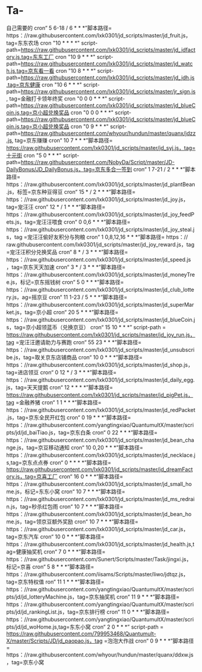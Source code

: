 # Ta-
自己需要的
cron“ 5 6-18 / 6 * * *”脚本路径= https：//raw.githubusercontent.com/lxk0301/jd_scripts/master/jd_fruit.js，tag=东东农场
cron "10 * * * *" script-path=https://raw.githubusercontent.com/lxk0301/jd_scripts/master/jd_jdfactory.js,tag=东东工厂
cron "10 9 * * *" script-path=https://raw.githubusercontent.com/lxk0301/jd_scripts/master/jd_watch.js,tag=京东看一看
cron "10 8 * * *" script-path=https://raw.githubusercontent.com/lxk0301/jd_scripts/master/jd_jdh.js,tag=京东健康
cron "10 6 * * *" script-path=https://raw.githubusercontent.com/lxk0301/jd_scripts/master/jr_sign.js, tag=金融打卡领年终奖
cron "0 0 0 * * *" script-path=https://raw.githubusercontent.com/lxk0301/jd_scripts/master/jd_blueCoin.js,tag=京小超兑换奖品
cron "0 0 0 * * *" script-path=https://raw.githubusercontent.com/lxk0301/jd_scripts/master/jd_blueCoin.js,tag=京小超兑换奖品
cron "0 9 * * *" script-path=https://raw.githubusercontent.com/whyour/hundun/master/quanx/jdzz.js, tag=京东赚赚
cron“ 10 7 * * *”脚本路径= https://raw.githubusercontent.com/lxk0301/jd_scripts/master/jd_syj.js，tag=十元街
cron "5 0 * * *"  script-path=https://raw.githubusercontent.com/NobyDa/Script/master/JD-DailyBonus/JD_DailyBonus.js，tag=京东多合一签到
cron“ 1 7-21 / 2 * * *”脚本路径= https：//raw.githubusercontent.com/lxk0301/jd_scripts/master/jd_plantBean.js，标签=京东种豆得豆
cron“ 15 * / 2 * * *”脚本路径= https：//raw.githubusercontent.com/lxk0301/jd_scripts/master/jd_joy.js，tag=宠汪汪
cron“ 12 * / 1 * * *”脚本路径= https：//raw.githubusercontent.com/lxk0301/jd_scripts/master/jd_joy_feedPets.js，tag=宠汪汪喂食
cron“ 0 0,6 * * *”脚本路径= https：//raw.githubusercontent.com/lxk0301/jd_scripts/master/jd_joy_steal.js，tag =宠汪汪偷好友积分与狗粮
cron“ 1 0,8,12,16 * * *”脚本路径= https：// raw.githubusercontent.com/lxk0301/jd_scripts/master/jd_joy_reward.js，tag =宠汪汪积分兑换奖品
cron“ 8 * / 3 * * *”脚本路径= https：//raw.githubusercontent.com/lxk0301/jd_scripts/master/jd_speed.js，tag=京东天天加速
cron“ 3 * / 3 * * *”脚本路径= https：//raw.githubusercontent.com/lxk0301/jd_scripts/master/jd_moneyTree.js，标记=京东摇钱树
cron“ 5 0 * * *”脚本路径= https：//raw.githubusercontent.com/lxk0301/jd_scripts/master/jd_club_lottery.js，ag=摇京豆
cron“ 11 1-23 / 5 * * *”脚本路径= https：//raw.githubusercontent.com/lxk0301/jd_scripts/master/jd_superMarket.js，tag=京小超
cron“ 20 5 * * *”脚本路径= https：//raw.githubusercontent.com/lxk0301/jd_scripts/master/jd_blueCoin.js，tag=京小超领蓝币（兑换京豆）
cron“ 15 10 * * *” script-path = https://raw.githubusercontent.com/lxk0301/jd_scripts/master/jd_joy_run.js，tag =宠汪汪邀请助力与赛跑
cron“ 55 23 * * *”脚本路径= https：//raw.githubusercontent.com/lxk0301/jd_scripts/master/jd_unsubscribe.js，tag=取关京东店铺商品
cron“ 10 0 * * *”脚本路径= https：//raw.githubusercontent.com/lxk0301/jd_scripts/master/jd_shop.js，tag=进店领豆
cron“ 0 12 * / 3 * * *”脚本路径= https：//raw.githubusercontent.com/lxk0301/jd_scripts/master/jd_daily_egg.js，tag=天天提鹅
cron“ 12 * * * *”脚本路径= https://raw.githubusercontent.com/lxk0301/jd_scripts/master/jd_pigPet.js，tag =金融养猪
cron“ 1 1 * * *”脚本路径= https：//raw.githubusercontent.com/lxk0301/jd_scripts/master/jd_redPacket.js，tag=京东全民开红包
cron“ 0 19 * * *”脚本路径= https：//raw.githubusercontent.com/yangtingxiao/QuantumultX/master/scripts/jd/jd_baiTiao.js，tag=京东白条
cron“ 0 22 * * *”脚本路径= https：//raw.githubusercontent.com/lxk0301/jd_scripts/master/jd_bean_change.js，tag=京豆移动通知
cron“ 10 0,20 * * *”脚本路径= https：//raw.githubusercontent.com/lxk0301/jd_scripts/master/jd_necklace.js,tag=京东点点券
cron“ 0 * * * *”脚本路径= https://raw.githubusercontent.com/lxk0301/jd_scripts/master/jd_dreamFactory.js，tag=京喜工厂
cron“ 16 0 * * *”脚本路径= https：//raw.githubusercontent.com/lxk0301/jd_scripts/master/jd_small_home.js，标记=东东小窝
cron“ 10 7 * * *”脚本路径= https：//raw.githubusercontent.com/lxk0301/jd_scripts/master/jd_ms_redrain.js，tag=秒杀红包雨
cron“ 10 7 * * *”脚本路径= https：//raw.githubusercontent.com/lxk0301/jd_scripts/master/jd_bean_home.js，tag=领京豆额外奖励
cron“ 10 7 * * *”脚本路径= https：//raw.githubusercontent.com/lxk0301/jd_scripts/master/jd_car.js，tag=京东汽车
cron“ 10 0 * * *”脚本路径= https：//raw.githubusercontent.com/lxk0301/jd_scripts/master/jd_health.js,tag=健康抽奖机
cron“ 7 0 * * *”脚本路径= https：//raw.githubusercontent.com/Sunert/Scripts/master/Task/jingxi.js，标记=京喜
cron“ 5 8 * * *”脚本路径= https：//raw.githubusercontent.com/iisams/Scripts/master/liwo/jdtqz.js，tag=京东特权值
ron“ 11 1 * * *”脚本路径= https：//raw.githubusercontent.com/yangtingxiao/QuantumultX/master/scripts/jd/jd_lotteryMachine.js，tag=京东抽奖机
cron“ 11 9 * * *”脚本路径= https：//raw.githubusercontent.com/yangtingxiao/QuantumultX/master/scripts/jd/jd_rankingList.js，tag=京东排行榜
cron“ 11 0 * * *”脚本路径= https：//raw.githubusercontent.com/yangtingxiao/QuantumultX/master/scripts/jd/jd_woHome.js,tag=东东小窝
cron“ 2 0 * * *” script-path = https://raw.githubusercontent.com/799953468/Quantumult-X/master/Scripts/JD/jd_paopao.js，tag =泡泡大作战
cron“ 0 9 * * *”脚本路径= https：//raw.githubusercontent.com/whyour/hundun/master/quanx/ddxw.js，tag=京东小窝
